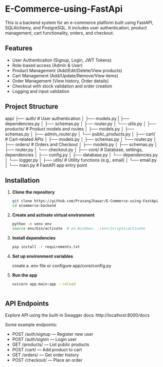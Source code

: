# E-Commerce-using-FastApi

This is a backend system for an e-commerce platform built using FastAPI, SQLAlchemy, and PostgreSQL. It includes user authentication, product management, cart functionality, orders, and checkout.

## Features

- User Authentication (Signup, Login, JWT Tokens)
- Role-based access (Admin & User)
- Product Management (Add/Edit/Delete/View products)
- Cart Management (Add/Update/Remove/View items)
- Order Management (View history, Order details)
- Checkout with stock validation and order creation
- Logging and input validation

## Project Structure

app/
├── auth/            # User authentication
│   ├── models.py
|   ├── dependencies.py
│   ├── schemas.py
│   ├── router.py
│   └── utils.py
│
├── products/        # Product models and routes
│   ├── models.py
│   ├── schemas.py
│   ├── admin_router.py
│   └── public_products.py
│
├── cart/            # Cart-related APIs
│   ├── models.py
│   ├── schemas.py
│   └── router.py
│
├── orders/          # Orders and Checkout
│   ├── models.py
│   ├── schemas.py
│   ├── router.py
│   └── checkout.py
│
├── core/            # Database, settings, dependencies
│   ├── config.py
│   ├── database.py
│   └── dependencies.py
│   └── logger.py
│
├── utils/           # Utility functions (e.g., email)
│   └── email.py
│
└── main.py          # FastAPI app entry point


## Installation

1. **Clone the repository**
   ```bash
   git clone https://github.com/PrasangJhawar/E-Commerce-using-FastApi.git
   cd ecommerce-backend

2. **Create and activate virtual environment**
    ```bash
    python -m venv env
    source env/bin/activate  # on Windows: .\env\Scripts\activate

3. **Install dependencies**
    ```bash
    pip install -r requirements.txt

4. **Set up environment variables**

    create a .env file or configure app/core/config.py

5. **Run the app**
    ```bash
    uvicorn app.main:app --reload



## API Endpoints
Explore API using the built-in Swagger docs:
    http://localhost:8000/docs

Some example endpoints:

- POST /auth/signup — Register new user
- POST /auth/signin — Login user
- GET /products/ — List public products
- POST /cart/ — Add product to cart
- GET /orders/ — Get order history
- POST /checkout/ — Place an order
